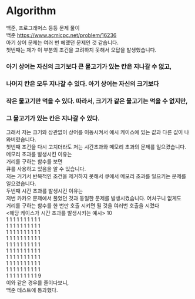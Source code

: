 # Algorithm
백준, 프로그래머스 등등 문제 풀이       
백준 https://www.acmicpc.net/problem/16236               
아기 상어 문제는 여러 번 헤맸던 문제인 것 같습니다.       
첫번째는 제가 이 부분의 조건을 고려하지 못해서 오답을 발생했습니다.              
### 아기 상어는 자신의 크기보다 큰 물고기가 있는 칸은 지나갈 수 없고,                     
### 나머지 칸은 모두 지나갈 수 있다. 아기 상어는 자신의 크기보다            
### 작은 물고기만 먹을 수 있다. 따라서, 크기가 같은 물고기는 먹을 수 없지만,        
### 그 물고기가 있는 칸은 지나갈 수 있다.       
그래서 저는 크기와 상관없이 상어를 이동시켜서 예시 케이스에 있는 값과 다른 값이 나와버렸습니다.       
첫번째 조건을 다시 고치더라도 저는 시간초과와 메모리 초과의 문제를 일으켰습니다.        
메모리 초과를 발생시킨 이유는        
거리를 구하는 함수를 보면        
큐를 사용하고 있음을 알 수 있습니다.     
저는 거기서 반복적인 조건을 제거하지 못해서 큐에서 메모리 초과를 일으키는 문제를 일으켰습니다.    
두번째 시간 초과를 발생시킨 이유는           
저번 카카오 문제에서 풀었던 것과 동일한 문제를 발생시켰습니다. 어처구니 없게도          
거리를 구하는 함수를 한 번만 호출 시키면 될 것을 여러번 호출을 시켰다             
<해당 케이스가 시간 초과를 발생시키는 예시>
10         
1 1 1 1 1 1 1 1 1 1        
1 1 1 1 1 1 1 1 1 1       
1 1 1 1 1 1 1 1 1 1        
1 1 1 1 1 1 1 1 1 1       
1 1 1 1 1 1 1 1 1 1       
1 1 1 1 1 1 1 1 1 1        
1 1 1 1 1 1 1 1 1 1        
1 1 1 1 1 1 1 1 1 1         
1 1 1 1 1 1 1 1 1 1          
1 1 1 1 1 1 1 1 1 9         
이와 같은 경우를 줄이다보니,        
백준 테스트에 통과했다.          
